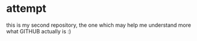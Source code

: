# attempt
this is my second repository, the one which may help me understand more what GITHUB actually is :) 
